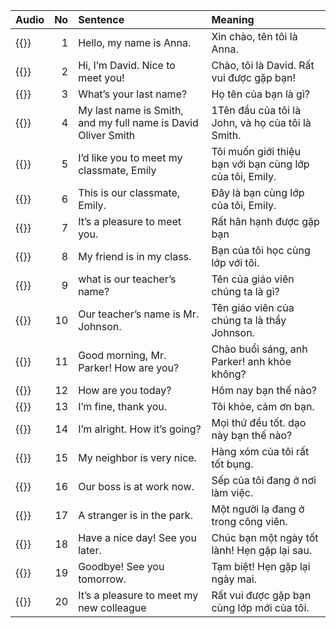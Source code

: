 | Audio                                                                                                                  |   No | Sentence                                                      | Meaning                                                  |
|:-----------------------------------------------------------------------------------------------------------------------|-----:|:--------------------------------------------------------------|:---------------------------------------------------------|
| {{<audio-player src="audio/lession-1/sentences/00_hello_my_name_is_anna.wav">}}                                        |    1 | Hello, my name is Anna.                                       | Xin chào, tên tôi là Anna.                               |
| {{<audio-player src="audio/lession-1/sentences/01_hi_im_david_nice_to_meet_you.wav">}}                                 |    2 | Hi, I’m David. Nice to meet you!                              | Chào, tôi là David. Rất vui được gặp bạn!                |
| {{<audio-player src="audio/lession-1/sentences/02_whats_your_last_name.wav">}}                                         |    3 | What’s your last name?                                        | Họ tên của bạn là gì?                                    |
| {{<audio-player src="audio/lession-1/sentences/03_my_last_name_is_smith_and_my_full_name_is_david_oliver_smith.wav">}} |    4 | My last name is Smith, and my full name is David Oliver Smith | 1Tên đầu của tôi là John, và họ của tôi là Smith.        |
| {{<audio-player src="audio/lession-1/sentences/04_id_like_you_to_meet_my_classmate_emily.wav">}}                       |    5 | I’d like you to meet my classmate, Emily                      | Tôi muốn giới thiệu bạn với bạn cùng lớp của tôi, Emily. |
| {{<audio-player src="audio/lession-1/sentences/05_this_is_our_classmate_emily.wav">}}                                  |    6 | This is our classmate, Emily.                                 | Đây là bạn cùng lớp của tôi, Emily.                      |
| {{<audio-player src="audio/lession-1/sentences/06_its_a_pleasure_to_meet_you.wav">}}                                   |    7 | It’s a pleasure to meet you.                                  | Rất hân hạnh được gặp bạn                                |
| {{<audio-player src="audio/lession-1/sentences/07_my_friend_is_in_my_class.wav">}}                                     |    8 | My friend is in my class.                                     | Bạn của tôi học cùng lớp với tôi.                        |
| {{<audio-player src="audio/lession-1/sentences/08_what_is_our_teachers_name.wav">}}                                    |    9 | what is our teacher’s name?                                   | Tên của giáo viên chúng ta là gì?                        |
| {{<audio-player src="audio/lession-1/sentences/09_our_teachers_name_is_mr_johnson.wav">}}                              |   10 | Our teacher’s name is Mr. Johnson.                            | Tên giáo viên của chúng ta là thầy Johnson.              |
| {{<audio-player src="audio/lession-1/sentences/10_good_morning_mr_parker_how_are_you.wav">}}                           |   11 | Good morning, Mr. Parker! How are you?                        | Chào buổi sáng, anh Parker! anh khỏe không?              |
| {{<audio-player src="audio/lession-1/sentences/11_how_are_you_today.wav">}}                                            |   12 | How are you today?                                            | Hôm nay bạn thế nào?                                     |
| {{<audio-player src="audio/lession-1/sentences/12_im_fine_thank_you.wav">}}                                            |   13 | I’m fine, thank you.                                          | Tôi khỏe, cảm ơn bạn.                                    |
| {{<audio-player src="audio/lession-1/sentences/13_im_alright_how_its_going.wav">}}                                     |   14 | I’m alright. How it’s going?                                  | Mọi thứ đều tốt. dạo này bạn thế nào?                    |
| {{<audio-player src="audio/lession-1/sentences/14_my_neighbor_is_very_nice.wav">}}                                     |   15 | My neighbor is very nice.                                     | Hàng xóm của tôi rất tốt bụng.                           |
| {{<audio-player src="audio/lession-1/sentences/15_our_boss_is_at_work_now.wav">}}                                      |   16 | Our boss is at work now.                                      | Sếp của tôi đang ở nơi làm việc.                         |
| {{<audio-player src="audio/lession-1/sentences/16_a_stranger_is_in_the_park.wav">}}                                    |   17 | A stranger is in the park.                                    | Một người lạ đang ở trong công viên.                     |
| {{<audio-player src="audio/lession-1/sentences/17_have_a_nice_day_see_you_later.wav">}}                                |   18 | Have a nice day! See you later.                               | Chúc bạn một ngày tốt lành! Hẹn gặp lại sau.             |
| {{<audio-player src="audio/lession-1/sentences/18_goodbye_see_you_tomorrow.wav">}}                                     |   19 | Goodbye! See you tomorrow.                                    | Tạm biệt! Hẹn gặp lại ngày mai.                          |
| {{<audio-player src="audio/lession-1/sentences/19_its_a_pleasure_to_meet_my_new_colleague.wav">}}                      |   20 | It’s a pleasure to meet my new colleague                      | Rất vui được gặp bạn cùng lớp mới của tôi.               |